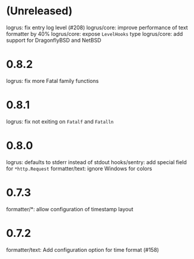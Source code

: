 # (Unreleased)

logrus: fix entry log level (#208)
logrus/core: improve performance of text formatter by 40%
logrus/core: expose `LevelHooks` type
logrus/core: add support for DragonflyBSD and NetBSD

# 0.8.2

logrus: fix more Fatal family functions

# 0.8.1

logrus: fix not exiting on `Fatalf` and `Fatalln`

# 0.8.0

logrus: defaults to stderr instead of stdout
hooks/sentry: add special field for `*http.Request`
formatter/text: ignore Windows for colors

# 0.7.3

formatter/\*: allow configuration of timestamp layout

# 0.7.2

formatter/text: Add configuration option for time format (#158)
